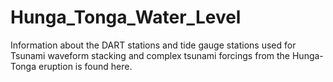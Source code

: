 # Hunga_Tonga_Water_Level

Information about the DART stations and tide gauge stations used for Tsunami waveform stacking and complex tsunami forcings from the Hunga-Tonga eruption is found here.
